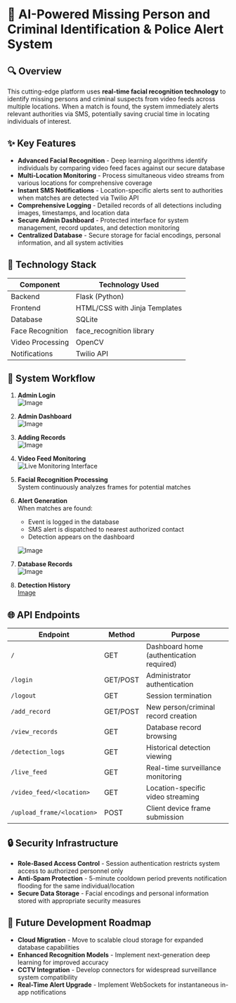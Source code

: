 # 📌 AI-Powered Missing Person and Criminal Identification & Police Alert System

## 🔍 Overview
This cutting-edge platform uses **real-time facial recognition technology** to identify missing persons and criminal suspects from video feeds across multiple locations. When a match is found, the system immediately alerts relevant authorities via SMS, potentially saving crucial time in locating individuals of interest.

## ✨ Key Features

- **Advanced Facial Recognition** - Deep learning algorithms identify individuals by comparing video feed faces against our secure database
- **Multi-Location Monitoring** - Process simultaneous video streams from various locations for comprehensive coverage
- **Instant SMS Notifications** - Location-specific alerts sent to authorities when matches are detected via Twilio API
- **Comprehensive Logging** - Detailed records of all detections including images, timestamps, and location data
- **Secure Admin Dashboard** - Protected interface for system management, record updates, and detection monitoring
- **Centralized Database** - Secure storage for facial encodings, personal information, and all system activities

## 🚀 Technology Stack

| Component | Technology Used |
|-----------|-----------------|
| Backend | Flask (Python) |
| Frontend | HTML/CSS with Jinja Templates |
| Database | SQLite |
| Face Recognition | face_recognition library |
| Video Processing | OpenCV |
| Notifications | Twilio API |

## 🔄 System Workflow
1. **Admin Login**  
   ![Image](https://github.com/user-attachments/assets/775e22cd-4204-4bbe-8527-8755f88576ba)

2. **Admin Dashboard**  
   ![Image](https://github.com/user-attachments/assets/f61c5285-b2ad-4859-8a7d-3b9dd2182d8a)

3. **Adding Records**  
   ![Image](https://github.com/user-attachments/assets/286aa271-7804-4683-ae0e-fbbba025a376)

4. **Video Feed Monitoring**  
   ![Live Monitoring Interface](https://github.com/user-attachments/assets/237e7067-90f1-4e8c-992b-3aaec8c2caa6)

5. **Facial Recognition Processing**  
   System continuously analyzes frames for potential matches

6. **Alert Generation**  
   When matches are found:
   - Event is logged in the database
   - SMS alert is dispatched to nearest authorized contact
   - Detection appears on the dashboard

   ![Image](https://github.com/user-attachments/assets/9365eca8-66fc-442e-9941-79fe60e1255e)
  
7. **Database Records**  
   ![Image](https://github.com/user-attachments/assets/fc0e7988-a18d-4acc-8a52-a5b3acb39108)
   
9. **Detection History**  
   [Image](https://github.com/user-attachments/assets/91cab068-d205-4825-b83c-44743a88b9b3)

## 🌐 API Endpoints

| Endpoint | Method | Purpose |
|----------|--------|---------|
| `/` | GET | Dashboard home (authentication required) |
| `/login` | GET/POST | Administrator authentication |
| `/logout` | GET | Session termination |
| `/add_record` | GET/POST | New person/criminal record creation |
| `/view_records` | GET | Database record browsing |
| `/detection_logs` | GET | Historical detection viewing |
| `/live_feed` | GET | Real-time surveillance monitoring |
| `/video_feed/<location>` | GET | Location-specific video streaming |
| `/upload_frame/<location>` | POST | Client device frame submission |

## 🔒 Security Infrastructure

- **Role-Based Access Control** - Session authentication restricts system access to authorized personnel only
- **Anti-Spam Protection** - 5-minute cooldown period prevents notification flooding for the same individual/location
- **Secure Data Storage** - Facial encodings and personal information stored with appropriate security measures

## 🚀 Future Development Roadmap

- **Cloud Migration** - Move to scalable cloud storage for expanded database capabilities
- **Enhanced Recognition Models** - Implement next-generation deep learning for improved accuracy
- **CCTV Integration** - Develop connectors for widespread surveillance system compatibility
- **Real-Time Alert Upgrade** - Implement WebSockets for instantaneous in-app notifications
